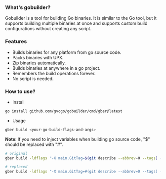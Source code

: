 ### What's gobuilder?

Gobuilder is a tool for building Go binaries. It is similar to the Go tool, but it supports building multiple binaries at once and supports custom build configurations without creating any script.

### Features

- Builds binaries for any platform from go source code.
- Packs binaries with UPX.
- Zip binaries automatically.
- Builds binaries at anywhere in a go project.
- Remembers the build operations forever.
- No script is needed.

### How to use?

- Install

```bash
go install github.com/gvcgo/gobuilder/cmd/gber@latest
```

- Usage

```bash
gber build <your-go-build-flags-and-args>
```

**Note**: If you need to inject variables when building go source code, "$" should be replaced with "#".
```bash
# original
gber build -ldflags "-X main.GitTag=$(git describe --abbrev=0 --tags) -X main.GitHash=$(git show -s --format=%H)  -s -w" ./cmd/vmr/

# replaced
gber build -ldflags "-X main.GitTag=#(git describe --abbrev=0 --tags) -X main.GitHash=#(git show -s --format=%H)  -s -w" ./cmd/vmr
```
